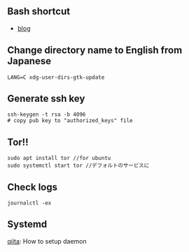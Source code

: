 ## Bash shortcut
- [blog](https://blog.ssdnodes.com/blog/cheatsheet-bash-shortcuts/)
## Change directory name to English from Japanese
 ```
 LANG=C xdg-user-dirs-gtk-update
 ```

## Generate ssh key
```
ssh-keygen -t rsa -b 4096
# copy pub key to "authorized_keys" file
```
## Tor!!
```
sudo apt install tor //for ubuntu
sudo systemctl start tor //デフォルトのサービスに
```
## Check logs
``` 
journalctl -ex
```

## Systemd
 [qiita](https://qiita.com/DQNEO/items/0b5d0bc5d3cf407cb7ff): How to setup daemon
